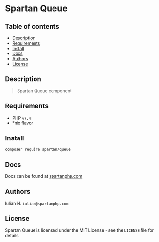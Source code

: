 # Spartan Queue

## Table of contents

* [Description](#description)
* [Requirements](#requirements)
* [Install](#install)
* [Docs](#docs)
* [Authors](#authors)
* [License](#license)


## Description

> Spartan Queue component
	

## Requirements

- PHP `v7.4`
- *nix flavor


## Install

```bash
composer require spartan/queue
```

## Docs

Docs can be found at [spartanphp.com](https://spartanphp.com)


## Authors

Iulian N. `iulian@spartanphp.com`


## License

Spartan Queue is licensed under the MIT License - see the `LICENSE` file for details.
